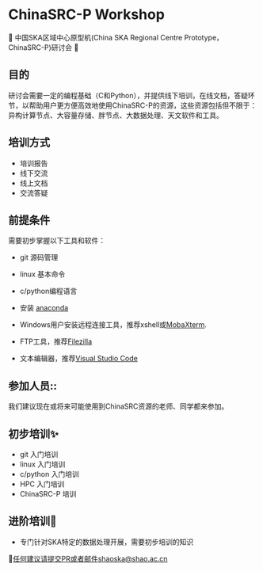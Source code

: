 # ChinaSRC-P Workshop



:art: 中国SKA区域中心原型机(China SKA Regional Centre Prototype，ChinaSRC-P)研讨会 :construction: 



## 目的



研讨会需要一定的编程基础（C和Python），并提供线下培训，在线文档，答疑环节，以帮助用户更方便高效地使用ChinaSRC-P的资源，这些资源包括但不限于：异构计算节点、大容量存储、胖节点、大数据处理、天文软件和工具。



## 培训方式

- 培训报告
- 线下交流
- 线上文档
- 交流答疑

## 前提条件

需要初步掌握以下工具和软件：

- git 源码管理
- linux 基本命令
- c/python编程语言

- 安装 [anaconda](https://www.anaconda.com/download)
- Windows用户安装远程连接工具，推荐xshell或[MobaXterm](https://mobaxterm.mobatek.net/).
- FTP工具，推荐[Filezilla](https://filezilla-project.org/download.php?type=client)
- 文本编辑器，推荐[Visual Studio Code](https://code.visualstudio.com/)


## 参加人员::

我们建议现在或将来可能使用到ChinaSRC资源的老师、同学都来参加。



## 初步培训:sparkles:

- git 入门培训
- linux 入门培训
- c/python 入门培训
- HPC 入门培训
- ChinaSRC-P 培训

## 进阶培训:tada:

- 专门针对SKA特定的数据处理开展，需要初步培训的知识





:bug:任何建议请提交PR或者邮件shaoska@shao.ac.cn 